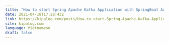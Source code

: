 ```yaml
---
title: "How to start Spring Apache Kafka Application with SpringBoot Auto-Configuration"
date: 2021-04-18T17:28:43Z
link: https://kipalog.com/posts/How-to-start-Spring-Apache-Kafka-Application-with-SpringBoot-Auto-Configuration?utm_medium=RSS&utm_source=news.12bit.vn
site: kipalog.com
language: Vietnamese
draft: false
---
```

